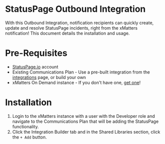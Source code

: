 # StatusPage Outbound Integration
With this Outbound Integration, notification recipients can quickly create, update and resolve StatusPage incidents, right from the xMatters notification! This document details the installation and usage. 

# Pre-Requisites
* [StatusPage.io](https://www.statuspage.io/) account
* Existing Communications Plan - Use a pre-built integration from the [integrations](https://www.xmatters.com/integrations) page, or build your own 
* xMatters On Demand instance - If you don't have one, [get one](https://www.xmatters.com)! 

# Installation
1. Login to the xMatters instance with a user with the Developer role and navigate to the Communications Plan that will be adding the StatusPage functionality. 
2. Click the Integration Builder tab and in the Shared Libraries section, click the `+ Add` button. 
